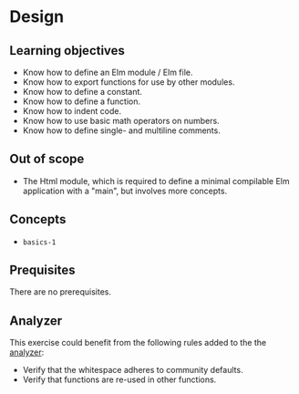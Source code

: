 # Design

## Learning objectives

- Know how to define an Elm module / Elm file.
- Know how to export functions for use by other modules.
- Know how to define a constant.
- Know how to define a function.
- Know how to indent code.
- Know how to use basic math operators on numbers.
- Know how to define single- and multiline comments.

## Out of scope

- The Html module, which is required to define a minimal compilable Elm application with a "main", but involves more concepts.

## Concepts

- `basics-1`

## Prequisites

There are no prerequisites.

## Analyzer

This exercise could benefit from the following rules added to the the [analyzer][analyzer]:

- Verify that the whitespace adheres to community defaults.
- Verify that functions are re-used in other functions.

[analyzer]: https://github.com/exercism/elm-analyzer
